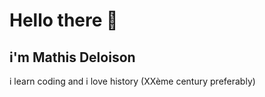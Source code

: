 # Hello there 👋
## i'm Mathis Deloison 
i learn coding and i love history (XXème century preferably)
